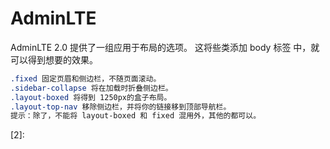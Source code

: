 # AdminLTE
<!-- @author DHJT 2019-08-19 -->

AdminLTE 2.0 提供了一组应用于布局的选项。 这将些类添加 body 标签 中，就可以得到想要的效果。

```css
.fixed 固定页眉和侧边栏，不随页面滚动。
.sidebar-collapse 将在加载时折叠侧边栏。
.layout-boxed 将得到 1250px的盒子布局。
.layout-top-nav 移除侧边栏，并将你的链接移到顶部导航栏。
提示：除了，不能将 layout-boxed 和 fixed 混用外，其他的都可以。
```


[1]: https://adminlte.io/ 'adminlte'
[2]: 